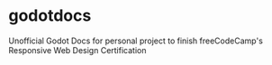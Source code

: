 # godotdocs
Unofficial Godot Docs for personal project to finish freeCodeCamp's Responsive Web Design Certification
